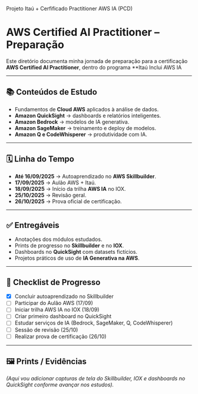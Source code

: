 
Projeto Itaú +  Cerfificado Practitioner AWS IA (PCD)
# AWS Certified AI Practitioner – Preparação

Este diretório documenta minha jornada de preparação para a certificação **AWS Certified AI Practitioner**, dentro do programa **Itaú Inclui AWS IA 

---

## 📚 Conteúdos de Estudo
- Fundamentos de **Cloud AWS** aplicados à análise de dados.  
- **Amazon QuickSight** → dashboards e relatórios inteligentes.  
- **Amazon Bedrock** → modelos de IA generativa.  
- **Amazon SageMaker** → treinamento e deploy de modelos.  
- **Amazon Q e CodeWhisperer** → produtividade com IA.  

---

## 🗓️ Linha do Tempo
- **Até 16/09/2025** → Autoaprendizado no **AWS Skillbuilder**.  
- **17/09/2025** → Aulão AWS + Itaú.  
- **18/09/2025** → Início da trilha **AWS IA** no IOX.  
- **25/10/2025** → Revisão geral.  
- **26/10/2025** → Prova oficial de certificação.  

---

## ✅ Entregáveis
- Anotações dos módulos estudados.  
- Prints de progresso no **Skillbuilder** e no **IOX**.  
- Dashboards no **QuickSight** com datasets fictícios.  
- Projetos práticos de uso de **IA Generativa na AWS**.  

---

## 📌 Checklist de Progresso
- [x] Concluir autoaprendizado no Skillbuilder  
- [ ] Participar do Aulão AWS (17/09)  
- [ ] Iniciar trilha AWS IA no IOX (18/09)  
- [ ] Criar primeiro dashboard no QuickSight  
- [ ] Estudar serviços de IA (Bedrock, SageMaker, Q, CodeWhisperer)  
- [ ] Sessão de revisão (25/10)  
- [ ] Realizar prova de certificação (26/10)  

---

## 🖼️ Prints / Evidências
*(Aqui vou adicionar capturas de tela do Skillbuilder, IOX e dashboards no QuickSight conforme avançar nos estudos).*
